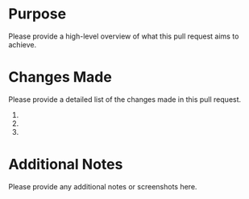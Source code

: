 # Purpose

Please provide a high-level overview of what this pull request aims to achieve.

# Changes Made

Please provide a detailed list of the changes made in this pull request.

1.
2.
3.

# Additional Notes

Please provide any additional notes or screenshots here.


